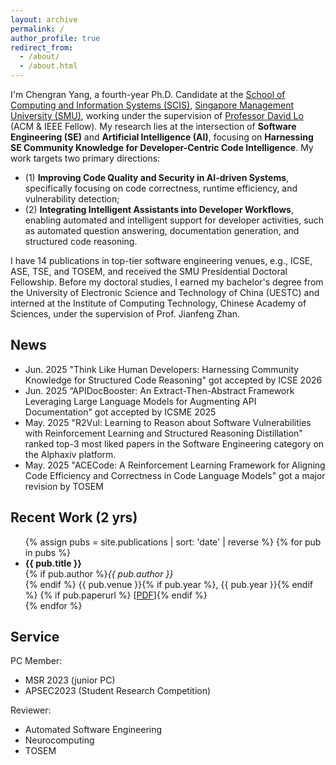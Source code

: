 ```yaml
---
layout: archive
permalink: /
author_profile: true
redirect_from: 
  - /about/
  - /about.html
---
```

I'm Chengran Yang, a fourth-year Ph.D. Candidate at the [School of Computing and Information Systems (SCIS)](), [Singapore Management University (SMU)](https://www.smu.edu.sg), working under the supervision of [Professor David Lo](http://www.mysmu.edu/faculty/davidlo/) (ACM & IEEE Fellow). My research lies at the intersection of **Software Engineering (SE)** and  **Artificial Intelligence (AI)**, focusing on **Harnessing SE Community Knowledge for Developer-Centric Code Intelligence**. My work targets two primary directions:

+ (1) **Improving Code Quality and Security in AI-driven Systems**, specifically focusing on code correctness, runtime efficiency, and vulnerability detection;
+ (2) **Integrating Intelligent Assistants into Developer Workflows**, enabling automated and intelligent support for developer activities, such as automated question answering, documentation generation, and structured code reasoning.

I have 14 publications in top-tier software engineering venues, e.g., ICSE, ASE, TSE, and TOSEM, and received the SMU Presidential Doctoral Fellowship. Before my doctoral studies, I earned my bachelor's degree from the University of Electronic Science and Technology of China (UESTC) and interned at the Institute of Computing Technology, Chinese Academy of Sciences, under the supervision of Prof. Jianfeng Zhan.

## News

+ Jun. 2025 "Think Like Human Developers: Harnessing Community Knowledge for Structured Code Reasoning" got accepted by ICSE 2026
+ Jun. 2025 “APIDocBooster: An Extract-Then-Abstract Framework Leveraging Large Language Models for Augmenting API Documentation" got accepted by ICSME 2025
+ May. 2025 "R2Vul: Learning to Reason about Software Vulnerabilities with Reinforcement Learning and Structured Reasoning Distillation" ranked top-3 most liked papers in the Software Engineering category on the Alphaxiv platform.
+ May. 2025 "ACECode: A Reinforcement Learning Framework for Aligning Code Efficiency and Correctness in Code Language Models" got a major revision by TOSEM


## Recent Work (2 yrs)

<ul>
  {% assign pubs = site.publications | sort: 'date' | reverse %}
  {% for pub in pubs %}
    <li>
      <strong>{{ pub.title }}</strong><br/>
      {% if pub.author %}<em>{{ pub.author }}</em><br/>{% endif %}
      {{ pub.venue }}{% if pub.year %}, {{ pub.year }}{% endif %}
      {% if pub.paperurl %} [<a href="{{ pub.paperurl }}">PDF</a>]{% endif %}
    </li>
  {% endfor %}
</ul>

## Service 

PC Member:
+ MSR 2023 (junior PC)
+ APSEC2023 (Student Research Competition)

Reviewer:

+ Automated Software Engineering
+ Neurocomputing
+ TOSEM
